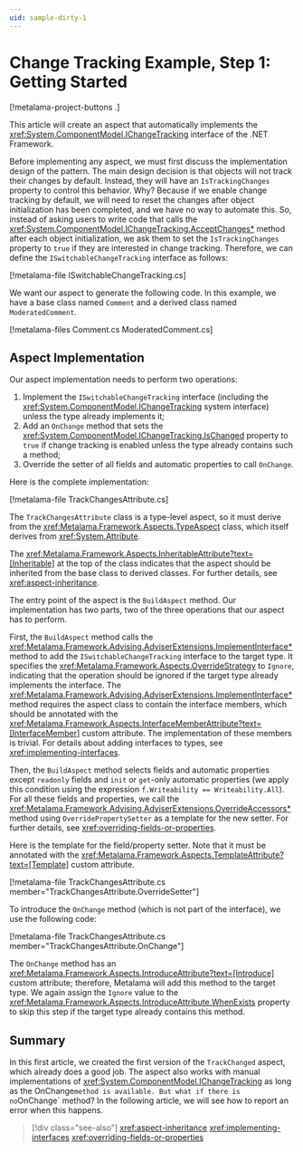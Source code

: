 ```yaml
---
uid: sample-dirty-1
---
```


# Change Tracking Example, Step 1: Getting Started

[!metalama-project-buttons .]

This article will create an aspect that automatically implements the <xref:System.ComponentModel.IChangeTracking>
interface of the .NET Framework.

Before implementing any aspect, we must first discuss the implementation design of the pattern. The main design decision
is that objects will not track their changes by default. Instead, they will have an `IsTrackingChanges` property to
control this behavior. Why? Because if we enable change tracking by default, we will need to reset the changes after
object initialization has been completed, and we have no way to automate this. So, instead of asking users to write code
that calls the <xref:System.ComponentModel.IChangeTracking.AcceptChanges*> method after each object initialization, we
ask them to set the `IsTrackingChanges` property to `true` if they are interested in change tracking. Therefore, we can
define the `ISwitchableChangeTracking` interface as follows:

[!metalama-file ISwitchableChangeTracking.cs]

We want our aspect to generate the following code. In this example, we have a base class named `Comment` and a derived
class named `ModeratedComment`.

[!metalama-files Comment.cs ModeratedComment.cs]

## Aspect Implementation

Our aspect implementation needs to perform two operations:

1. Implement the `ISwitchableChangeTracking` interface (including the <xref:System.ComponentModel.IChangeTracking>
   system interface) unless the type already implements it;
2. Add an `OnChange` method that sets the <xref:System.ComponentModel.IChangeTracking.IsChanged> property to `true` if
   change tracking is enabled unless the type already contains such a method;
3. Override the setter of all fields and automatic properties to call `OnChange`.

Here is the complete implementation:

[!metalama-file TrackChangesAttribute.cs]

The `TrackChangesAttribute` class is a type-level aspect, so it must derive from
the <xref:Metalama.Framework.Aspects.TypeAspect> class, which itself derives from <xref:System.Attribute>.

The <xref:Metalama.Framework.Aspects.InheritableAttribute?text=[Inheritable]> at the top of the class indicates that the
aspect should be inherited from the base class to derived classes. For further details, see <xref:aspect-inheritance>.

The entry point of the aspect is the `BuildAspect` method. Our implementation has two parts, two of the three operations
that our aspect has to perform.

First, the `BuildAspect` method calls the <xref:Metalama.Framework.Advising.AdviserExtensions.ImplementInterface*>
method
to add the `ISwitchableChangeTracking` interface to the target type. It specifies
the <xref:Metalama.Framework.Aspects.OverrideStrategy> to `Ignore`, indicating that the operation should be ignored if
the target type already implements the interface.
The <xref:Metalama.Framework.Advising.AdviserExtensions.ImplementInterface*> method requires the aspect class to contain
the interface members, which should be annotated with
the <xref:Metalama.Framework.Aspects.InterfaceMemberAttribute?text=[InterfaceMember]> custom attribute. The
implementation of these members is trivial. For details about adding interfaces to types,
see <xref:implementing-interfaces>.

Then, the `BuildAspect` method selects fields and automatic properties except `readonly` fields and `init` or `get`-only
automatic properties (we apply this condition using the expression `f.Writeability == Writeability.All`). For all these
fields and properties, we call the <xref:Metalama.Framework.Advising.AdviserExtensions.OverrideAccessors*> method
using `OverridePropertySetter` as a template for the new setter. For further details,
see <xref:overriding-fields-or-properties>.

Here is the template for the field/property setter. Note that it must be annotated with
the <xref:Metalama.Framework.Aspects.TemplateAttribute?text=[Template]> custom attribute.

[!metalama-file TrackChangesAttribute.cs member="TrackChangesAttribute.OverrideSetter"]

To introduce the `OnChange` method (which is not part of the interface), we use the following code:

[!metalama-file TrackChangesAttribute.cs member="TrackChangesAttribute.OnChange"]

The `OnChange` method has an <xref:Metalama.Framework.Aspects.IntroduceAttribute?text=[Introduce]> custom attribute;
therefore, Metalama will add this method to the target type. We again assign the `Ignore` value to
the <xref:Metalama.Framework.Aspects.IntroduceAttribute.WhenExists> property to skip this step if the target type
already contains this method.

## Summary

In this first article, we created the first version of the `TrackChanged` aspect, which already does a good job. The
aspect also works with manual implementations of <xref:System.ComponentModel.IChangeTracking> as long as the
OnChange` method is available. But what if there is no `OnChange` method? In the following article, we will see how to
report an error when this happens.

> [!div class="see-also"]
> <xref:aspect-inheritance>
> <xref:implementing-interfaces>
> <xref:overriding-fields-or-properties>

  

